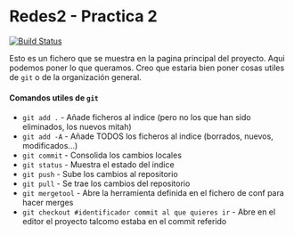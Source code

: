 
# Redes2 - Practica 2
[![Build Status](https://magnum.travis-ci.com/ManuelBlanc/redes2-practica2.svg?token=EUmKBkq6WKaWf4LZVtbE)](https://magnum.travis-ci.com/ManuelBlanc/redes2-practica2)

Esto es un fichero que se muestra en la pagina principal del proyecto.
Aqui podemos poner lo que queramos. Creo que estaria bien poner cosas
utiles de `git` o de la organización general.

#### Comandos utiles de `git`
* `git add .`   	        - Añade ficheros al indice (pero no los que han sido eliminados, los nuevos mitah)
* `git add -A`   	- Añade TODOS los ficheros al indice (borrados, nuevos, modificados...)
* `git commit`	        - Consolida los cambios locales
* `git status`	        - Muestra el estado del indice
* `git push`  	        - Sube los cambios al repositorio
* `git pull`  	        - Se trae los cambios del repositorio
* `git mergetool`       - Abre la herramienta definida en el fichero de conf para hacer merges
* `git checkout #identificador commit al que quieres ir` - Abre en el editor el proyecto talcomo estaba en el commit referido
